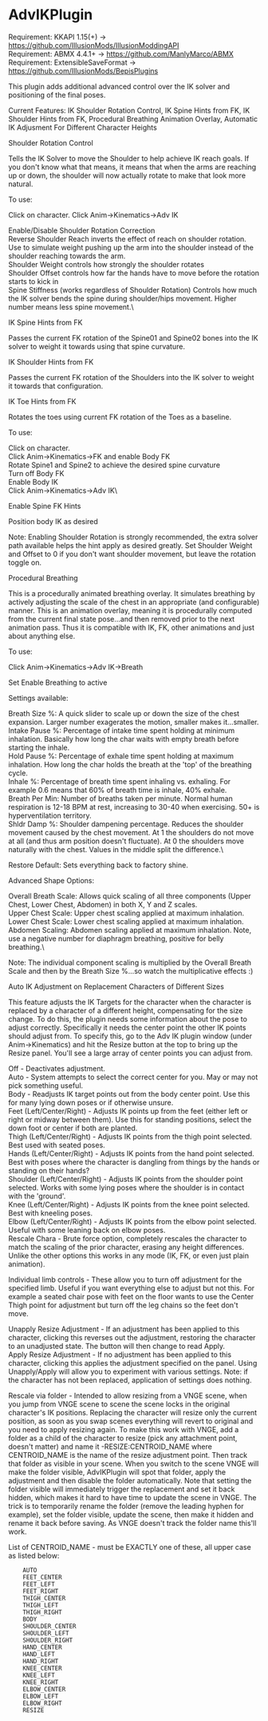 # AdvIKPlugin

Requirement: KKAPI 1.15(+) -> https://github.com/IllusionMods/IllusionModdingAPI \
Requirement: ABMX 4.4.1+ -> https://github.com/ManlyMarco/ABMX \
Requirement: ExtensibleSaveFormat -> https://github.com/IllusionMods/BepisPlugins 

This plugin adds additional advanced control over the IK solver and positioning of the final poses.

Current Features: IK Shoulder Rotation Control, IK Spine Hints from FK, IK Shoulder Hints from FK, Procedural Breathing Animation Overlay, Automatic IK Adjusment For Different Character Heights

Shoulder Rotation Control

Tells the IK Solver to move the Shoulder to help achieve IK reach goals. If you don't know what that means, it means that when the arms are reaching up or down, the shoulder will now actually rotate to make that look more natural.

To use:

Click on character.
Click Anim->Kinematics->Adv IK

Enable/Disable Shoulder Rotation Correction\
Reverse Shoulder Reach inverts the effect of reach on shoulder rotation. Use to simulate weight pushing up the arm into the shoulder instead of the shoulder reaching towards the arm.\
Shoulder Weight controls how strongly the shoulder rotates\
Shoulder Offset controls how far the hands have to move before the rotation starts to kick in\
Spine Stiffness (works regardless of Shoulder Rotation) Controls how much the IK solver bends the spine during shoulder/hips movement. Higher number means less spine movement.\

IK Spine Hints from FK

Passes the current FK rotation of the Spine01 and Spine02 bones into the IK solver to weight it towards using that spine curvature.

IK Shoulder Hints from FK

Passes the current FK rotation of the Shoulders into the IK solver to weight it towards that configuration.

IK Toe Hints from FK

Rotates the toes using current FK rotation of the Toes as a baseline.

To use:

Click on character.\
Click Anim->Kinematics->FK and enable Body FK\
Rotate Spine1 and Spine2 to achieve the desired spine curvature\
Turn off Body FK\
Enable Body IK\
Click Anim->Kinematics->Adv IK\

Enable Spine FK Hints

Position body IK as desired

Note: Enabling Shoulder Rotation is strongly recommended, the extra solver path available helps the hint apply as desired greatly. Set Shoulder Weight and Offset to 0 if you don't want shoulder movement, but leave the rotation toggle on.

Procedural Breathing

This is a procedurally animated breathing overlay. It simulates breathing by actively adjusting the scale of the chest in an appropriate (and configurable) manner. This is an animation overlay, meaning it is procedurally computed from the current final state pose...and then removed prior to the next animation pass. Thus it is compatible with IK, FK, other animations and just about anything else.

To use:

Click Anim->Kinematics->Adv IK->Breath

Set Enable Breathing to active

Settings available:

Breath Size %: A quick slider to scale up or down the size of the chest expansion. Larger number exagerates the motion, smaller makes it...smaller.\
Intake Pause %: Percentage of intake time spent holding at minimum inhalation. Basically how long the char waits with empty breath before starting the inhale.\
Hold Pause %: Percentage of exhale time spent holding at maximum inhalation. How long the char holds the breath at the 'top' of the breathing cycle.\
Inhale %: Percentage of breath time spent inhaling vs. exhaling. For example 0.6 means that 60% of breath time is inhale, 40% exhale.\
Breath Per Min: Number of breaths taken per minute. Normal human respiration is 12-18 BPM at rest, increasing to 30-40 when exercising. 50+ is hyperventilation territory.\
Shldr Damp %: Shoulder dampening percentage. Reduces the shoulder movement caused by the chest movement. At 1 the shoulders do not move at all (and thus arm position doesn't fluctuate). At 0 the shoulders move naturally with the chest. Values in the middle split the difference.\

Restore Default: Sets everything back to factory shine.

Advanced Shape Options:

Overall Breath Scale:  Allows quick scaling of all three components (Upper Chest, Lower Chest, Abdomen) in both X, Y and Z scales.\
Upper Chest Scale: Upper chest scaling applied at maximum inhalation.\
Lower Chest Scale: Lower chest scaling applied at maximum inhalation.\
Abdomen Scaling: Abdomen scaling applied at maximum inhalation. Note, use a negative number for diaphragm breathing, positive for belly breathing.\

Note: The individual component scaling is multiplied by the Overall Breath Scale and then by the Breath Size %...so watch the multiplicative effects :)

Auto IK Adjustment on Replacement Characters of Different Sizes

This feature adjusts the IK Targets for the character when the character is replaced by a character of a different height, compensating for the size change. To do this, the plugin needs some information about the pose to adjust correctly. Specifically it needs the center point the other IK points should adjust from. To specify this, go to the Adv IK plugin window (under Anim->Kinematics) and hit the Resize button at the top to bring up the Resize panel. You'll see a large array of center points you can adjust from.

Off - Deactivates adjustment.\
Auto - System attempts to select the correct center for you. May or may not pick something useful.\
Body - Readjusts IK target points out from the body center point. Use this for many lying down poses or if otherwise unsure.\
Feet (Left/Center/Right) - Adjusts IK points up from the feet (either left or right or midway between them). Use this for standing positions, select the down foot or center if both are planted.\
Thigh (Left/Center/Right) - Adjusts IK points from the thigh point selected. Best used with seated poses.\
Hands (Left/Center/Right) - Adjusts IK points from the hand point selected. Best with poses where the character is dangling from things by the hands or standing on their hands?\
Shoulder (Left/Center/Right) - Adjusts IK points from the shoulder point selected. Works with some lying poses where the shoulder is in contact with the 'ground'.\
Knee (Left/Center/Right) - Adjusts IK points from the knee point selected. Best with kneeling poses.\
Elbow (Left/Center/Right) - Adjusts IK points from the elbow point selected. Useful with some leaning back on elbow poses.\
Rescale Chara - Brute force option, completely rescales the character to match the scaling of the prior character, erasing any height differences. Unlike the other options this works in any mode (IK, FK, or even just plain animation).

Individual limb controls - These allow you to turn off adjustment for the specified limb. Useful if you want everything else to adjust but not this. For example a seated chair pose with feet on the floor wants to use the Center Thigh point for adjustment but turn off the leg chains so the feet don't move.

Unapply Resize Adjustment - If an adjustment has been applied to this character, clicking this reverses out the adjustment, restoring the character to an unadjusted state. The button will then change to read Apply.\
Apply Resize Adjustment - If no adjustment has been applied to this character, clicking this applies the adjustment specified on the panel. Using Unapply/Apply will allow you to experiment with various settings. Note: if the character has not been replaced, application of settings does nothing.

Rescale via folder - Intended to allow resizing from a VNGE scene, when you jump from VNGE scene to scene the scene locks in the original character's IK positions. Replacing the character will resize only the current position, as soon as you swap scenes everything will revert to original and you need to apply resizing again. To make this work with VNGE, add a folder as a child of the character to resize (pick any attachment point, doesn't matter) and name it -RESIZE:CENTROID_NAME where CENTROID_NAME is the name of the resize adjustment point. Then track that folder as visible in your scene. When you switch to the scene VNGE will make the folder visible, AdvIKPlugin will spot that folder, apply the adjustment and then disable the folder automatically. Note that setting the folder visible will immediately trigger the replacement and set it back hidden, which makes it hard to have time to update the scene in VNGE. The trick is to temporarily rename the folder (remove the leading hyphen for example), set the folder visible, update the scene, then make it hidden and rename it back before saving. As VNGE doesn't track the folder name this'll work.

List of CENTROID_NAME - must be EXACTLY one of these, all upper case as listed below:

        AUTO
        FEET_CENTER
        FEET_LEFT
        FEET_RIGHT
        THIGH_CENTER
        THIGH_LEFT
        THIGH_RIGHT
        BODY
        SHOULDER_CENTER
        SHOULDER_LEFT
        SHOULDER_RIGHT
        HAND_CENTER
        HAND_LEFT
        HAND_RIGHT
        KNEE_CENTER
        KNEE_LEFT
        KNEE_RIGHT
        ELBOW_CENTER
        ELBOW_LEFT
        ELBOW_RIGHT
        RESIZE
